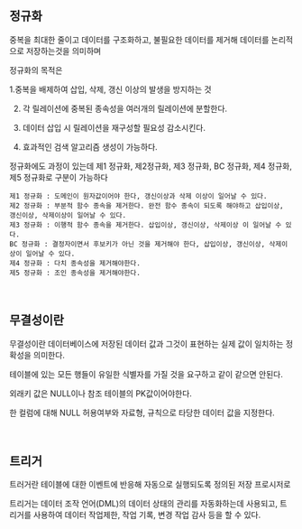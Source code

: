 ## 정규화
중복을 최대한 줄이고 데이터를 구조화하고, 불필요한 데이터를 제거해 데이터를 논리적으로 저장하는것을 의미하며

정규화의 목적은 


1.중복을 배제하여 삽입, 삭제, 갱신 이상의 발생을 방지하는 것

2. 각 릴레이션에 중복된 종속성을 여러개의 릴레이션에 분할한다.

3. 데이터 삽입 시 릴레이션을 재구성할 필요성 감소시킨다.

4. 효과적인 검색 알고리즘 생성이 가능하다.

정규화에도 과정이 있는데 제1 정규화, 제2정규화, 제3 정규화, BC 정규화, 제4 정규화, 제5 정규화로 구분이 가능하다

    제1 정규화 : 도메인이 원자값이어야 한다, 갱신이상과 삭제 이상이 일어날 수 있다.
    제2 정규화 : 부분적 함수 종속을 제거한다. 완전 함수 종속이 되도록 해야하고 삽입이상, 갱신이상, 삭제이상이 일어날 수 있다.
    제3 정규화 : 이행적 함수 종속을 제거한다. 삽입이상, 갱신이상, 삭제이상 이 일어날 수 있다.
    BC 정규화 : 결정자이면서 후보키가 아닌 것을 제거해야 한다, 삽입이상, 갱신이상, 삭제이상이 일어날 수 있다.
    제4 정규화 : 다치 종속성을 제거해야한다.
    제5 정규화 : 조인 종속성을 제거해야한다.
<br>

## 무결성이란
무결성이란 데이터베이스에 저장된 데이터 값과 그것이 표현하는 실제 값이 일치하는 정확성을 의미한다.

테이블에 있는 모든 행들이 유일한 식별자를 가질 것을 요구하고 같이 같으면 안된다.

외래키 값은 NULL이나 참조 테이블의 PK값이어야한다.

한 컬럼에 대해 NULL 허용여부와 자료형, 규칙으로 타당한 데이터 값을 지정한다.

<br>

## 트리거
트러거란 테이블에 대한 이벤트에 반응해 자동으로 실행되도록 정의된 저장 프로시저로

트리거는 데이터 조작 언어(DML)의 데이터 상태의 관리를 자동화하는데 사용되고, 트리거를 사용하여 데이터 작업제한, 작업 기록, 변경 작업 감사 등을 할 수 있다.

